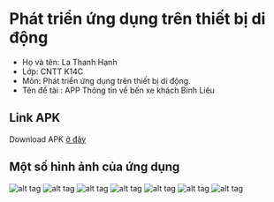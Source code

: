 # Phát triển ứng dụng trên thiết bị di động
- Họ và tên: La Thanh Hạnh
- Lớp: CNTT K14C
- Môn: Phát triển ứng dụng trên thiết bị di động.
- Tên đề tài : APP Thông tin về bến xe khách Bình Liêu 
## Link APK
Download APK [ở đây](https://github.com/lathanhhanh/android/raw/master/apk/app-debug.apk)
## Một số hình ảnh của ứng dụng
![alt tag](https://scontent.fhan5-1.fna.fbcdn.net/v/t1.0-9/59350707_2314681362121844_7218179487140151296_n.jpg?_nc_cat=109&_nc_oc=AQkS7EjupQC-lXv7g57geYou0pEW0cZxSU21jwAYfPukeWynfIhc-MUqBjKWu3J6qa4&_nc_ht=scontent.fhan5-1.fna&oh=bcefe8c45241c425b11c4a92595c0a54&oe=5D633195)
![alt tag](https://scontent.fhan5-7.fna.fbcdn.net/v/t1.0-9/58729744_2314681395455174_7940719803826700288_n.jpg?_nc_cat=103&_nc_oc=AQngoqExr3IrC0rHBAomJcDAS9D5M9jag6_1EY3j26Smbe1CScvD4pJwaQ_1kNZs0Pk&_nc_ht=scontent.fhan5-7.fna&oh=c183360d71a5d5c7eb11ffb42fe01aa1&oe=5D69FF73)
![alt tag](https://scontent.fhan5-6.fna.fbcdn.net/v/t1.0-9/58886995_2314681425455171_5317539218937872384_n.jpg?_nc_cat=105&_nc_oc=AQkdqeyXDRLDM2UA9_hDdGioalzzASx-YodBbkOHVyuanPYoJ3JPg11SLn3gSl4Vox0&_nc_ht=scontent.fhan5-6.fna&oh=f91df6a007f868ef72938329888ed871&oe=5D701D88)
![alt tag](https://scontent.fhan5-3.fna.fbcdn.net/v/t1.0-9/59505290_2314681452121835_7176510706571804672_n.jpg?_nc_cat=106&_nc_oc=AQm2PT2oZLI3uODUrGaCCAv6KzmQflGirdyiebV0zJFDzpZrtyeNbMjP4lsjVdari7E&_nc_ht=scontent.fhan5-3.fna&oh=6b5c3646b840bbec9f40d60d1286f9b6&oe=5D2FBB42)
![alt tag](https://scontent.fhan5-6.fna.fbcdn.net/v/t1.0-9/59129496_2314681488788498_6726651494071795712_n.jpg?_nc_cat=107&_nc_oc=AQngiqJOHPDEh34mrxqGE3fTudNrn8Lr8MhRjercPM6NZW1ms-z9IUqqmMGlWzkdPuo&_nc_ht=scontent.fhan5-6.fna&oh=90b5f2b2b577043c7a6948f37e7f98ce&oe=5D6B19DC)
![alt tag](https://scontent.fhan5-6.fna.fbcdn.net/v/t1.0-9/59373817_2314681532121827_1556090728927461376_n.jpg?_nc_cat=107&_nc_oc=AQm-JJI9T9qJ3sR54CJANpkSeeLi5aTR8hplr-_JfAnv6dvRGPVhVdQAEtTL6OHr8ZA&_nc_ht=scontent.fhan5-6.fna&oh=bf3f992963c5210f69079e2fd0d4370f&oe=5D69EA92)
![alt tag](https://scontent.fhan5-3.fna.fbcdn.net/v/t1.0-9/59008912_2314681582121822_5177252354256273408_n.jpg?_nc_cat=106&_nc_oc=AQk83CrdVS7DtKbeOz5RZKxC1JfeNgpWFTdsGtaujIuORSc2xTAbr0ggCvnf9iQziSc&_nc_ht=scontent.fhan5-3.fna&oh=b495df889f0c6fe658a5c9e1b0144bb0&oe=5D330D65)
